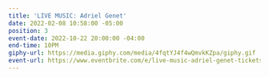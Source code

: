 ```yaml
---
title: 'LIVE MUSIC: Adriel Genet'
date: 2022-02-08 10:58:00 -05:00
position: 3
event-date: 2022-10-22 20:00:00 -04:00
end-time: 10PM
giphy-url: https://media.giphy.com/media/4fqtYJ4f4wQmvkKZpa/giphy.gif
event-url: https://www.eventbrite.com/e/live-music-adriel-genet-tickets-425500823417
---
```


